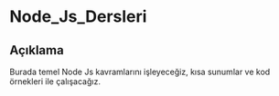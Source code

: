 # Node_Js_Dersleri
## Açıklama
Burada temel Node Js kavramlarını işleyeceğiz, kısa sunumlar ve kod örnekleri ile çalışacağız.
